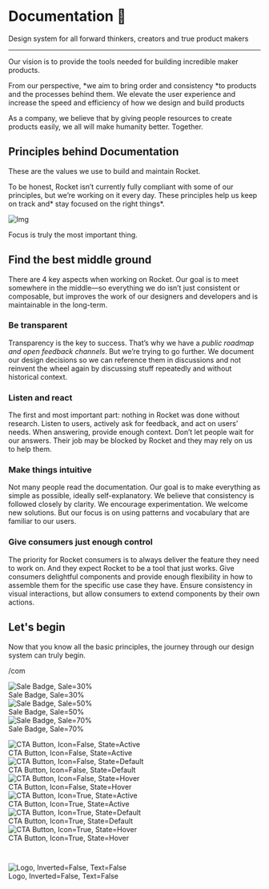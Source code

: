 
# Documentation 🚀

Design system for all forward thinkers, creators and true product makers

---

Our vision is to provide the tools needed for building incredible maker products.

From our perspective, *we aim to bring order and consistency *to products and the processes behind them. We elevate the user experience and increase the speed and efficiency of how we design and build products

As a company, we believe that by giving people resources to create products easily, we all will make humanity better. Together.

## Principles behind Documentation

These are the values we use to build and maintain Rocket.

To be honest, Rocket isn’t currently fully compliant with some of our principles, but we’re working on it every day. These principles help us keep on track and* stay focused on the right things*.

![Img](https://studio-assets.supernova.io/design-systems/14533/9289758a-6300-472a-bbc6-a57098081abf.jpeg?Expires=1990828800&Policy=eyJTdGF0ZW1lbnQiOlt7IlJlc291cmNlIjoiaHR0cHM6Ly9zdHVkaW8tYXNzZXRzLnN1cGVybm92YS5pby9kZXNpZ24tc3lzdGVtcy8xNDUzMy85Mjg5NzU4YS02MzAwLTQ3MmEtYmJjNi1hNTcwOTgwODFhYmYuanBlZyIsIkNvbmRpdGlvbiI6eyJEYXRlTGVzc1RoYW4iOnsiQVdTOkVwb2NoVGltZSI6MTk5MDgyODgwMH19fV19&Signature=E9DL6D-ZtS~4qaH18y5tnHC4gtpQUzZb85NmDFMuezn~MaWHPSumzBv6tXkxGqSgGyKh~9FaYnbfHkcJhU~4F~jdbuY70gbRxUpvnBtyCpz8o0mci-d2A9WoIZ3RGl11izD3c2WMfUaKhSaFlUw8cTGP-9vrqeUi58O2P4zYT9eAeyvOIFzQXgIgljhxiB9mIVU5a4j1vDL8ntJpagEZukKRskOgMrrB4LNQ-nRsvXFF7W5C5EkdoZPZf4jFxcQu2Yj6M9-bqNBXubYMsYYhEXqvqUOAnYVaE59E5PSSe43HKv2gp1ajSJ3ttHtTtCITO8Vyfh1FoTl03Z18ki8iZg__&Key-Pair-Id=APKAJGK34LCCAUR7N6LA)

Focus is truly the most important thing.

## Find the best middle ground

There are 4 key aspects when working on Rocket. Our goal is to meet somewhere in the middle—so everything we do isn’t just consistent or composable, but improves the work of our designers and developers and is maintainable in the long-term.

### Be transparent

Transparency is the key to success. That’s why we have a *public roadmap and open feedback channels*. But we’re trying to go further. We document our design decisions so we can reference them in discussions and not reinvent the wheel again by discussing stuff repeatedly and without historical context.

### Listen and react

The first and most important part: nothing in Rocket was done without research. Listen to users, actively ask for feedback, and act on users’ needs. When answering, provide enough context. Don’t let people wait for our answers. Their job may be blocked by Rocket and they may rely on us to help them.

### Make things intuitive

Not many people read the documentation. Our goal is to make everything as simple as possible, ideally self-explanatory. We believe that consistency is followed closely by clarity. We encourage experimentation. We welcome new solutions. But our focus is on using patterns and vocabulary that are familiar to our users.

### Give consumers just enough control

The priority for Rocket consumers is to always deliver the feature they need to work on. And they expect Rocket to be a tool that just works. Give consumers delightful components and provide enough flexibility in how to assemble them for the specific use case they have. Ensure consistency in visual interactions, but allow consumers to extend components by their own actions.

## Let's begin

Now that you know all the basic principles, the journey through our design system can truly begin.

/com

  
![Sale Badge, Sale=30%](https://studio-assets.supernova.io/design-systems/14533/e1304d2e-252b-4fe3-a967-07eaa1ff1bbb.png?Expires=1990828800&Policy=eyJTdGF0ZW1lbnQiOlt7IlJlc291cmNlIjoiaHR0cHM6Ly9zdHVkaW8tYXNzZXRzLnN1cGVybm92YS5pby9kZXNpZ24tc3lzdGVtcy8xNDUzMy9lMTMwNGQyZS0yNTJiLTRmZTMtYTk2Ny0wN2VhYTFmZjFiYmIucG5nIiwiQ29uZGl0aW9uIjp7IkRhdGVMZXNzVGhhbiI6eyJBV1M6RXBvY2hUaW1lIjoxOTkwODI4ODAwfX19XX0_&Signature=PRaZbmm1JLVUHYaORwV2~OWAX286CVQ4qismO7vcMaHHDZetvZ10TZ4JSk0d74ZHud9jzLEgTPsrT2hLvGOfKn63G8q6kuF3GbiIvsk7DQ~aiMT16LT9~j~TLyPt~ePgsQVOB0XLc1KFXv3vOswNAqL7-P-E7YE8ecke1Ccr2jFJvWPtaNYlRmjH2YzleUtoyYmIJuuO3YHOd8z400GPOIyL5hRtSb5KJO8okZ1wcSMI8Q4qscVzlvmof-ljfiiwf3j-cbJe9o2~OiEJgD6jx-t1tKF8yttJY4yG0LUygLwXwF-TqJ4EMf5zigdrN7GeEmjl7T28sYZoWuUD5246XQ__&Key-Pair-Id=APKAJGK34LCCAUR7N6LA)  
Sale Badge, Sale=30%  
![Sale Badge, Sale=50%](https://studio-assets.supernova.io/design-systems/14533/3a4351f4-56eb-418f-8cd2-66384d44d71c.png?Expires=1990828800&Policy=eyJTdGF0ZW1lbnQiOlt7IlJlc291cmNlIjoiaHR0cHM6Ly9zdHVkaW8tYXNzZXRzLnN1cGVybm92YS5pby9kZXNpZ24tc3lzdGVtcy8xNDUzMy8zYTQzNTFmNC01NmViLTQxOGYtOGNkMi02NjM4NGQ0NGQ3MWMucG5nIiwiQ29uZGl0aW9uIjp7IkRhdGVMZXNzVGhhbiI6eyJBV1M6RXBvY2hUaW1lIjoxOTkwODI4ODAwfX19XX0_&Signature=QulcAeuv2LXTOczzOMSh0Db10ji9Rey6suAc6sYzzEApXkzVdNqNuf3Or47o9~eOykAoPvHTKOaXurRPLxSx39rFREOIGcyKN8BIfpwCXJVOpKc2D5RvD4QKOwmDkMoeAe8NLaEbDTMEj-IyLPAOuTXI8fMjdA~cA-pWPcL1EGn3D5pwmfMIC1uFYS57hVOYC1A7WsjbfRzWfQuINy0iX5IoI0pDvmHvjn3ZJONhB9Pk230iWdwyze~sIKc4cNIBrIzftruvLUwGCCP-JvduRlQUHbQujUtDrER6mcRLJQBNasCjdd2ODHFl~-8oNM0p01xSn7FSvjUcoukdpTH4UQ__&Key-Pair-Id=APKAJGK34LCCAUR7N6LA)  
Sale Badge, Sale=50%  
![Sale Badge, Sale=70%](https://studio-assets.supernova.io/design-systems/14533/b6c10e58-b317-476f-bbdd-53d993cc2bd9.png?Expires=1990828800&Policy=eyJTdGF0ZW1lbnQiOlt7IlJlc291cmNlIjoiaHR0cHM6Ly9zdHVkaW8tYXNzZXRzLnN1cGVybm92YS5pby9kZXNpZ24tc3lzdGVtcy8xNDUzMy9iNmMxMGU1OC1iMzE3LTQ3NmYtYmJkZC01M2Q5OTNjYzJiZDkucG5nIiwiQ29uZGl0aW9uIjp7IkRhdGVMZXNzVGhhbiI6eyJBV1M6RXBvY2hUaW1lIjoxOTkwODI4ODAwfX19XX0_&Signature=WoLMU7snnpYBSWMtNDLue4-HSMm4dieVgG30iJykpnpah5BCj39MNqdov35U0ygFOtA8UPv7f8Ccsl0Ec~05AfuDmaAzO2S8EMzvgljQlFNy3LPFZL08xJ6xbgROzM0-9C~rqxSfY5fnfdYFrDvmmPptlILO-VV449pe-JgW4ikDGPTR38A~xwuhgpSrsaSBJLj4Yd0ElEsel-hK8ACir99e3OzntaGxS9H9l0SVDbycGb-QfNH7707BWdZGxhdI~4cfe11M2-bE9BH5MffRSk6La~iAfzcr5wCjbQj7FNhivGqchp5z1NiNAC25DzRrMHJmpINEHKKAAYO9O7QzfQ__&Key-Pair-Id=APKAJGK34LCCAUR7N6LA)  
Sale Badge, Sale=70%  


  
![CTA Button, Icon=False, State=Active](https://studio-assets.supernova.io/design-systems/14533/1f258e3f-4001-4c5a-9c72-23144f7b9d8a.png?Expires=1990828800&Policy=eyJTdGF0ZW1lbnQiOlt7IlJlc291cmNlIjoiaHR0cHM6Ly9zdHVkaW8tYXNzZXRzLnN1cGVybm92YS5pby9kZXNpZ24tc3lzdGVtcy8xNDUzMy8xZjI1OGUzZi00MDAxLTRjNWEtOWM3Mi0yMzE0NGY3YjlkOGEucG5nIiwiQ29uZGl0aW9uIjp7IkRhdGVMZXNzVGhhbiI6eyJBV1M6RXBvY2hUaW1lIjoxOTkwODI4ODAwfX19XX0_&Signature=Yz2VLJmCZ2YDcSbJMTBeyb6UWILwWKZtr3lp4cTS7i1kd2Bd4OVqhTdsBUrsYvUUNPXWT0yf35C4n9IOjEk6Vm-uG1D3Cx1hM~rdinJNzScacGB9KyGnTurwV79r7renYYBdUwaKZyM15QVGNsNMAeAJCuy0tpTm-HEtJVtrZci~vZP7FiiOB~Imwj0tolZpx9sywqEWuFM6GBMCBYPMIv-ls5e91kXWIwbkbphXiMuepDG4E3nCPx10-RI-~MlkeS~7rwuxEH-PBoNU7GWRD7kquWlD34OLpsdT6c9zJF2Lz2qXr30HQxKWg~2fb62F6eDabrpu4v76GtCrlFSQAA__&Key-Pair-Id=APKAJGK34LCCAUR7N6LA)  
CTA Button, Icon=False, State=Active  
![CTA Button, Icon=False, State=Default](https://studio-assets.supernova.io/design-systems/14533/46ae6f5c-63db-480d-baf0-39d945351822.png?Expires=1990828800&Policy=eyJTdGF0ZW1lbnQiOlt7IlJlc291cmNlIjoiaHR0cHM6Ly9zdHVkaW8tYXNzZXRzLnN1cGVybm92YS5pby9kZXNpZ24tc3lzdGVtcy8xNDUzMy80NmFlNmY1Yy02M2RiLTQ4MGQtYmFmMC0zOWQ5NDUzNTE4MjIucG5nIiwiQ29uZGl0aW9uIjp7IkRhdGVMZXNzVGhhbiI6eyJBV1M6RXBvY2hUaW1lIjoxOTkwODI4ODAwfX19XX0_&Signature=gl4FIjlL4n-DAvraFYzXTDkgAynnMRiUlt-ynbmFDuGPbmd6TiGUCSKDY8Hz2OX1iAqO6kW-oePak58ts417Pj7~x4jMfkchQI6dAf8FzdOYNsm3JCiXUByU4a7RRVGOf5FT8lzifMePOet2o3r~RhOUNCxaUKfpiCjlMyoZQB9eZAV97ZNy25vBBqM1M1Lt4P2sVlg5MsBCrPouOaSIRw9Ep4poViVRr2cqZH950WuSO7ZNcLVWK06mgPAsNw5iW1N3tRNZAxHEmwQSV95jzExp7uFC01C-VW6REf5k6ssSSR~1RV-D4aTPDhZY8Wfeg4Vr~~zDbBl60ITpBfJVsQ__&Key-Pair-Id=APKAJGK34LCCAUR7N6LA)  
CTA Button, Icon=False, State=Default  
![CTA Button, Icon=False, State=Hover](https://studio-assets.supernova.io/design-systems/14533/c5f4d6ee-f0c3-45d0-8054-881bc52df627.png?Expires=1990828800&Policy=eyJTdGF0ZW1lbnQiOlt7IlJlc291cmNlIjoiaHR0cHM6Ly9zdHVkaW8tYXNzZXRzLnN1cGVybm92YS5pby9kZXNpZ24tc3lzdGVtcy8xNDUzMy9jNWY0ZDZlZS1mMGMzLTQ1ZDAtODA1NC04ODFiYzUyZGY2MjcucG5nIiwiQ29uZGl0aW9uIjp7IkRhdGVMZXNzVGhhbiI6eyJBV1M6RXBvY2hUaW1lIjoxOTkwODI4ODAwfX19XX0_&Signature=P4zEpcgjZiYVkuexwv7f72QLeXFq~BoOsfqJYqxA7B2jNISYpVB0pkuGbFtzd6WoyN8B012frMt2Pzc6FGsbeqt485nrg1nvVGUTysVf7fTtC01YB0FrVUk6l2-K4zT4cfsPYbH4kaHWuVRhC5v0VSDCBa41rT0fDp-6~ajo6k0Kq2W1mCxDoYHNxp-qwwJxmJxwsGJWY4OxetsGYDwvr-6QPspJejBJstQLXgh7TI6rPY4JaFNgwqACXLlnUdbdrrYLW~dZrTAFxKaeATqG-O4yxSWPdPiJVmhLseVI9X-eqlJ20pHdv69hqsYsIvWv61wk-cV1BmJ2VB26HZQ5Pw__&Key-Pair-Id=APKAJGK34LCCAUR7N6LA)  
CTA Button, Icon=False, State=Hover  
![CTA Button, Icon=True, State=Active](https://studio-assets.supernova.io/design-systems/14533/093bbb44-3575-457c-9929-935ead639c37.png?Expires=1990828800&Policy=eyJTdGF0ZW1lbnQiOlt7IlJlc291cmNlIjoiaHR0cHM6Ly9zdHVkaW8tYXNzZXRzLnN1cGVybm92YS5pby9kZXNpZ24tc3lzdGVtcy8xNDUzMy8wOTNiYmI0NC0zNTc1LTQ1N2MtOTkyOS05MzVlYWQ2MzljMzcucG5nIiwiQ29uZGl0aW9uIjp7IkRhdGVMZXNzVGhhbiI6eyJBV1M6RXBvY2hUaW1lIjoxOTkwODI4ODAwfX19XX0_&Signature=RLIS9hsADBxjkWLoHy9uqz0bbqPyJ1RnEgKlc1G6NEQGVqnTDVgaHL9pgfAJEpXm2~y3OhMYi1IBjBTTDY6SbgIBQca~9MwBhlyy0WDiYCEP229bFd~0Vsy4~zrcZmZtjP4QjU8zx-fj869Leh34G9Wdjx9ZHU1NFV4a6hjCGavFuxwJBZkzzjimIwwn6KWMKCC9Cv4vCI6HLl5HlckhRDCi2d1KDircXi07F4fPanGyqt~LJmSJ9CRwc8zRc~gXUHIC02cmo57s3Vg7GxRgCdNysPjokQ-53lOGz~OpTbEo9sBFj6IWsMX~4Lm25sIVXSF9-2FFnBBtiTkSzGfeMQ__&Key-Pair-Id=APKAJGK34LCCAUR7N6LA)  
CTA Button, Icon=True, State=Active  
![CTA Button, Icon=True, State=Default](https://studio-assets.supernova.io/design-systems/14533/21ed94c4-c85e-45cc-96e2-661563c83ed8.png?Expires=1990828800&Policy=eyJTdGF0ZW1lbnQiOlt7IlJlc291cmNlIjoiaHR0cHM6Ly9zdHVkaW8tYXNzZXRzLnN1cGVybm92YS5pby9kZXNpZ24tc3lzdGVtcy8xNDUzMy8yMWVkOTRjNC1jODVlLTQ1Y2MtOTZlMi02NjE1NjNjODNlZDgucG5nIiwiQ29uZGl0aW9uIjp7IkRhdGVMZXNzVGhhbiI6eyJBV1M6RXBvY2hUaW1lIjoxOTkwODI4ODAwfX19XX0_&Signature=HQmwp4PQKmlx-7dpUgFGIziO14hswPU4dbBTf6rsHaM9LYFP5iwqGnudpodfPpn7jroWpcNuw52WRJEnodijX23TPHi52YIRJadq8I5UCqcDxcQDwxUja1i1fyOx7OT7oCjfJtHbKQCH8eb3pC6OmRpYBPpwkVoNqTM1sfLEtzDfI~wXF~sdTygFlk6srLPp8Gsc6dCTHMrvbHNjGGNFt6fgGsuANqQpAL0m6ysJHx8aMQcNbGrRFVV-0ug~cDX6SGqHTs4lkSwFsY6jQUJgtpjgSXxYcUFQaW6iGW8bPkiTaPNGvLj5dZ81YtUmBAxRqpKlCdekpRLozhAJp2PPRg__&Key-Pair-Id=APKAJGK34LCCAUR7N6LA)  
CTA Button, Icon=True, State=Default  
![CTA Button, Icon=True, State=Hover](https://studio-assets.supernova.io/design-systems/14533/105ff12b-3cef-48dc-8e22-2495d435c29e.png?Expires=1990828800&Policy=eyJTdGF0ZW1lbnQiOlt7IlJlc291cmNlIjoiaHR0cHM6Ly9zdHVkaW8tYXNzZXRzLnN1cGVybm92YS5pby9kZXNpZ24tc3lzdGVtcy8xNDUzMy8xMDVmZjEyYi0zY2VmLTQ4ZGMtOGUyMi0yNDk1ZDQzNWMyOWUucG5nIiwiQ29uZGl0aW9uIjp7IkRhdGVMZXNzVGhhbiI6eyJBV1M6RXBvY2hUaW1lIjoxOTkwODI4ODAwfX19XX0_&Signature=c5snQVSDDma5OTYeodJg6vt9ZZLv6PFtqryT4xYFFkV46rmFtz6HRvh35ancPOwmXO2Maus59Q31oQanV-mQsnpw2flVXiOWDNRQvaHYp5JIxosbwCtUVa9ALqg01VGQmENuUQ4OhNVIjB2PxOIC3cvJxgz2xm9AP9RUfAZdF6WWCMLGlOCqqUcO-4oYRcZlj-c4N75QHlE8-IZhySZ5Vs2U7BYj~rNV7yUoZ8xHcwQirXW~vK-huqCTxCO9ojQq8ljxca6OBqAsvGHcEYx8xY7MMm4OgASpawNwxnYmw2oL8qgKQflFFeLUpXbvfANz3pMtgolQ~U6b6pDaFj6OJQ__&Key-Pair-Id=APKAJGK34LCCAUR7N6LA)  
CTA Button, Icon=True, State=Hover  


```javascript  
  
```

  
![Logo, Inverted=False, Text=False](https://studio-assets.supernova.io/design-systems/14533/f51808bc-21c6-4049-bffb-975c12abcf7e.png?Expires=1990828800&Policy=eyJTdGF0ZW1lbnQiOlt7IlJlc291cmNlIjoiaHR0cHM6Ly9zdHVkaW8tYXNzZXRzLnN1cGVybm92YS5pby9kZXNpZ24tc3lzdGVtcy8xNDUzMy9mNTE4MDhiYy0yMWM2LTQwNDktYmZmYi05NzVjMTJhYmNmN2UucG5nIiwiQ29uZGl0aW9uIjp7IkRhdGVMZXNzVGhhbiI6eyJBV1M6RXBvY2hUaW1lIjoxOTkwODI4ODAwfX19XX0_&Signature=nE0LNeI9SAKLCxGxF8C4c8t3tWlaDGZsqv0UWPVhgoP7Ou5OwMdrYI5HN9upvlMHuNDdM6ra-cM~2C17-98-JFx2YuUCLNXiJXOF-jyZGwhHC464pbj9jXAsnOdJwi5kis1r4W6RYBUn5dClTAeWvu~GUTKs1znjq4Fw00wiDr0hjRj7fY9Qmc~0-6ZzoBak7HJ8BhV7h4MCphC6OucwuLly0XXLYcgfG3XKkjnIaRfkIpZHcNNP8JhZAv3o0aAy9Ozqounm0vYrRVg6nqCMvYkCT3JolL6xWpraO88FQH3kRO6xzePOtujOxAQ69AkvXO2jxsOzYpSt9jQPIzjKxw__&Key-Pair-Id=APKAJGK34LCCAUR7N6LA)  
Logo, Inverted=False, Text=False  


  
  

